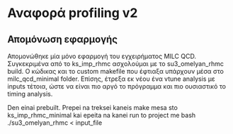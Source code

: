 # Αναφορά profiling v2
## Απομόνωση εφαρμογής
Απομονώθηκε μία μόνο εφαρμογή του εγχειρήματος MILC QCD. Συγκεκριμένα από το ks_imp_rhmc ασχολούμαι με το su3_omelyan_rhmc build. Ο κώδικας και το custom makefile που έφτιαξα υπάρχουν μέσα στο milc_qcd_minimal folder. Επίσης, έτρεξα εκ νέου ένα vtune analysis με inputs τέτοια, ώστε να είναι πιο αργό το πρόγραμμα και πιο ουσιαστικό το timing analysis.

Den einai prebuilt. Prepei na treksei kaneis make mesa sto ks_imp_rhmc_minimal kai epeita na kanei run to project me bash ./su3_omelyan_rhmc < input_file
